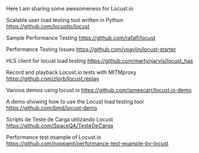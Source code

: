 Here I am sharing some awesomeness for Locust.io

Scalable user load testing tool written in Python https://github.com/locustio/locust

Sample Performance Testing https://github.com/rafalf/locust

Performance Testing Issues https://github.com/vpavlin/locust-starter

HLS client for locust load testing https://github.com/martynjarvis/locust_has

Record and playback Locust.io tests with MITMproxy https://github.com/zlorb/locust.replay

Various demos using locust.io https://github.com/jamescarr/locust.io-demo

A demo showing how to use the Locust load testing tool https://github.com/bmd/locust-demo

Scripts de Teste de Carga utilizando Locust  https://github.com/SpaceQA/TesteDeCarga

Performance test example of Locust.io https://github.com/noppanit/performance-test-example-by-locust
